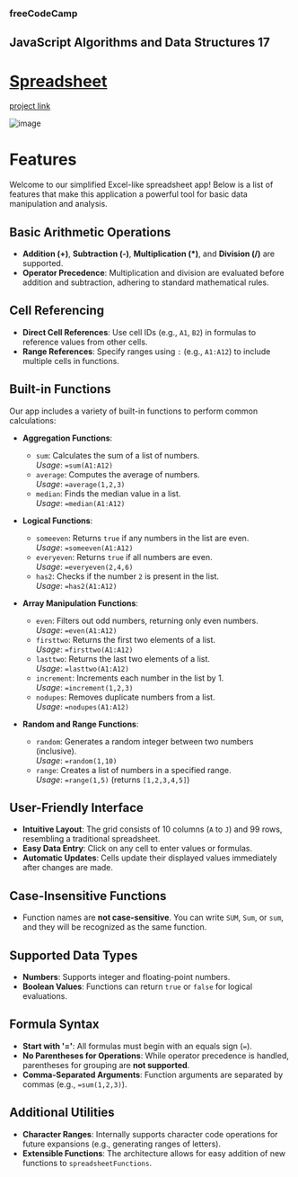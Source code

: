### freeCodeCamp

## JavaScript Algorithms and Data Structures 17

# [Spreadsheet](https://github.com/UniBreakfast/free-code-camp-javascript-algorithms-17-spreadsheet)

[project link](https://www.freecodecamp.org/learn/javascript-algorithms-and-data-structures-v8/learn-functional-programming-by-building-a-spreadsheet/step-1)

![image](https://github.com/user-attachments/assets/6a693ff4-4a1b-4874-8f4e-213ee4b9021f)

# Features

Welcome to our simplified Excel-like spreadsheet app! Below is a list of features that make this application a powerful tool for basic data manipulation and analysis.

## Basic Arithmetic Operations

- **Addition (+)**, **Subtraction (-)**, **Multiplication (*)**, and **Division (/)** are supported.
- **Operator Precedence**: Multiplication and division are evaluated before addition and subtraction, adhering to standard mathematical rules.

## Cell Referencing

- **Direct Cell References**: Use cell IDs (e.g., `A1`, `B2`) in formulas to reference values from other cells.
- **Range References**: Specify ranges using `:` (e.g., `A1:A12`) to include multiple cells in functions.

## Built-in Functions

Our app includes a variety of built-in functions to perform common calculations:

- **Aggregation Functions**:
  - `sum`: Calculates the sum of a list of numbers.  
    *Usage*: `=sum(A1:A12)`
  - `average`: Computes the average of numbers.  
    *Usage*: `=average(1,2,3)`
  - `median`: Finds the median value in a list.  
    *Usage*: `=median(A1:A12)`

- **Logical Functions**:
  - `someeven`: Returns `true` if any numbers in the list are even.  
    *Usage*: `=someeven(A1:A12)`
  - `everyeven`: Returns `true` if all numbers are even.  
    *Usage*: `=everyeven(2,4,6)`
  - `has2`: Checks if the number `2` is present in the list.  
    *Usage*: `=has2(A1:A12)`

- **Array Manipulation Functions**:
  - `even`: Filters out odd numbers, returning only even numbers.  
    *Usage*: `=even(A1:A12)`
  - `firsttwo`: Returns the first two elements of a list.  
    *Usage*: `=firsttwo(A1:A12)`
  - `lasttwo`: Returns the last two elements of a list.  
    *Usage*: `=lasttwo(A1:A12)`
  - `increment`: Increments each number in the list by 1.  
    *Usage*: `=increment(1,2,3)`
  - `nodupes`: Removes duplicate numbers from a list.  
    *Usage*: `=nodupes(A1:A12)`

- **Random and Range Functions**:
  - `random`: Generates a random integer between two numbers (inclusive).  
    *Usage*: `=random(1,10)`
  - `range`: Creates a list of numbers in a specified range.  
    *Usage*: `=range(1,5)` (returns `[1,2,3,4,5]`)

## User-Friendly Interface

- **Intuitive Layout**: The grid consists of 10 columns (`A` to `J`) and 99 rows, resembling a traditional spreadsheet.
- **Easy Data Entry**: Click on any cell to enter values or formulas.
- **Automatic Updates**: Cells update their displayed values immediately after changes are made.

## Case-Insensitive Functions

- Function names are **not case-sensitive**. You can write `SUM`, `Sum`, or `sum`, and they will be recognized as the same function.

## Supported Data Types

- **Numbers**: Supports integer and floating-point numbers.
- **Boolean Values**: Functions can return `true` or `false` for logical evaluations.

## Formula Syntax

- **Start with '='**: All formulas must begin with an equals sign (`=`).
- **No Parentheses for Operations**: While operator precedence is handled, parentheses for grouping are **not supported**.
- **Comma-Separated Arguments**: Function arguments are separated by commas (e.g., `=sum(1,2,3)`).

## Additional Utilities

- **Character Ranges**: Internally supports character code operations for future expansions (e.g., generating ranges of letters).
- **Extensible Functions**: The architecture allows for easy addition of new functions to `spreadsheetFunctions`.
